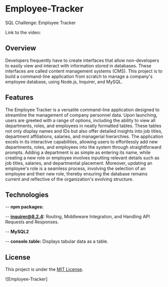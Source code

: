 # Employee-Tracker
SQL Challenge: Employee Tracker

Link to the video: 

## Overview

Developers frequently have to create interfaces that allow non-developers to easily view and interact with information stored in databases. These interfaces are called content management systems (CMS). This project is to build a command-line application from scratch to manage a company's employee database, using Node.js, Inquirer, and MySQL.

## Features

The Employee Tracker is a versatile command-line application designed to streamline the management of company personnel data. Upon launching, users are greeted with a range of options, including the ability to view all departments, roles, and employees in neatly formatted tables. These tables not only display names and IDs but also offer detailed insights into job titles, department affiliations, salaries, and managerial hierarchies. The application excels in its interactive capabilities, allowing users to effortlessly add new departments, roles, and employees into the system through straightforward prompts. Adding a department is as simple as entering its name, while creating a new role or employee involves inputting relevant details such as job titles, salaries, and departmental placement. Moreover, updating an employee's role is a seamless process, involving the selection of an employee and their new role, thereby ensuring the database remains current and reflective of the organization's evolving structure.

## Technologies
-- **npm packages:**

-- **inquirer@8.2.4:** Routing, Middleware Integration, and Handling API Requests and Responses.

-- **MySQL2** 

-- **console.table:** Displays tabular data as a table.


## License

This project is under the [MIT License](LICENSE).

![Employee-Tracker]